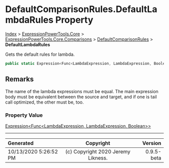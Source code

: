 ﻿# DefaultComparisonRules.DefaultLambdaRules Property

[Index](../index.md) > [ExpressionPowerTools.Core](ExpressionPowerTools.Core.a.md) > [ExpressionPowerTools.Core.Comparisons](ExpressionPowerTools.Core.Comparisons.n.md) > [DefaultComparisonRules](ExpressionPowerTools.Core.Comparisons.DefaultComparisonRules.cs.md) > **DefaultLambdaRules**

Gets the default rules for lambda.

```csharp
public static Expression<Func<LambdaExpression, LambdaExpression, Boolean>> DefaultLambdaRules { get; }
```

## Remarks

The name of the lambda expressions must be equal. The main expression body must
            be equivalent between the source and target, and if one is tail call optimized, the other must be, too.

### Property Value

 [Expression&lt;Func&lt;LambdaExpression, LambdaExpression, Boolean>>](https://docs.microsoft.com/dotnet/api/system.linq.expressions.expression-1) 


---

| Generated | Copyright | Version |
| :-- | :-: | --: |
| 10/13/2020 5:26:52 PM | (c) Copyright 2020 Jeremy Likness. | 0.9.5-beta |
